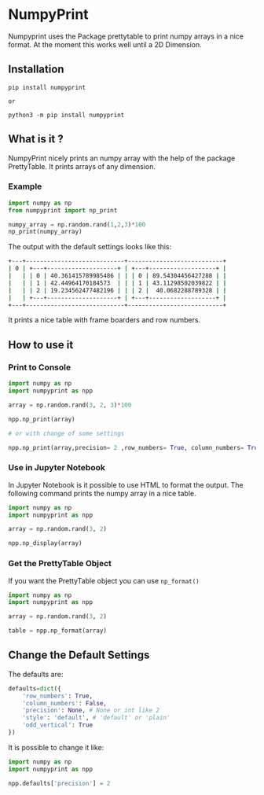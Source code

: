 # NumpyPrint

Numpyprint uses the Package prettytable to print numpy arrays in a nice format. At the moment this works well until a 2D Dimension.

## Installation

```
pip install numpyprint

or

python3 -m pip install numpyprint
```

## What is it ?

NumpyPrint nicely prints an numpy array with the help of the package PrettyTable. It prints arrays of any dimension.

### Example

```python
import numpy as np
from numpyprint import np_print

numpy_array = np.random.rand(1,2,3)*100
np_print(numpy_array)
```
The output with the default settings looks like this:

```bash
+---+----------------------------+---------------------------+
| 0 | +---+--------------------+ | +---+-------------------+ |
|   | | 0 | 40.361415789985486 | | | 0 | 89.54304456427288 | |
|   | | 1 | 42.44964170184573  | | | 1 | 43.11298502039822 | |
|   | | 2 | 19.234562477482196 | | | 2 |  40.0682288789328 | |
|   | +---+--------------------+ | +---+-------------------+ |
+---+----------------------------+---------------------------+
```

It prints a nice table with frame boarders and row numbers.

## How to use it

### Print to Console

```python
import numpy as np
import numpyprint as npp

array = np.random.rand(3, 2, 3)*100

npp.np_print(array)

# or with change of some settings

npp.np_print(array,precision= 2 ,row_numbers= True, column_numbers= True,odd_vertical= False,style='plain')

```

### Use in Jupyter Notebook

In Jupyter Notebook is it possible to use HTML to format the output. The following command prints the numpy array in a nice table.

```python
import numpy as np
import numpyprint as npp

array = np.random.rand(3, 2)

npp.np_display(array)
```

### Get the PrettyTable Object

If you want the PrettyTable object you can use `np_format()`

```python
import numpy as np
import numpyprint as npp

array = np.random.rand(3, 2)

table = npp.np_format(array)
```

## Change the Default Settings

The defaults are:

```python
defaults=dict({
    'row_numbers': True,
    'column_numbers': False,
    'precision': None, # None or int like 2
    'style': 'default', # 'default' or 'plain'
    'odd_vertical': True
})
```

It is possible to change it like:

```python
import numpy as np
import numpyprint as npp

npp.defaults['precision'] = 2
```